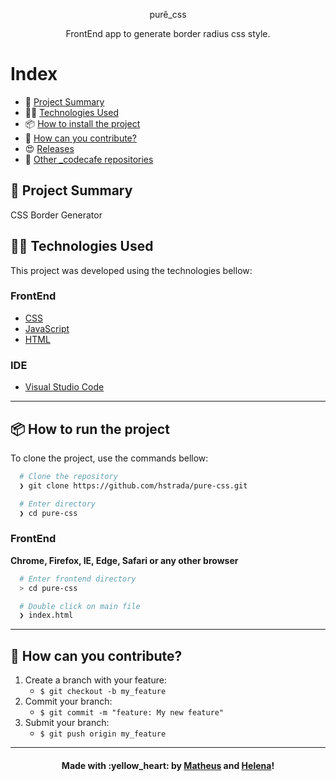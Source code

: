 <p align="center">
 purê_css
  <p align="center">
  FrontEnd app to generate border radius css style.
  </p>
  
</p>

# Index

- :rocket: [Project Summary](#rocket-project-summary)
- 👨‍💻️ [Technologies Used](#%EF%B8%8F-technologies-used)
- 📦️ [How to install the project](#%EF%B8%8F-how-to-install-the-project)
- 🤔️ [How can you contribute?](#%EF%B8%8F-how-can-you-contribute)
- :heart_eyes: [Releases](#heart_eyes-releases)
- :floppy_disk: [Other _codecafe repositories](#floppy_disk-others-_codecafes-repositories)
 
## :rocket: Project Summary

CSS Border Generator
 
## 👨‍💻️ Technologies Used

This project was developed using the technologies bellow:
  
### FrontEnd

  - [CSS](https://developer.mozilla.org/pt-BR/docs/Web/CSS)
  - [JavaScript](https://developer.mozilla.org/pt-BR/docs/Aprender/JavaScript)
  - [HTML](https://developer.mozilla.org/pt-BR/docs/Web/HTML)
  
### IDE

  - [Visual Studio Code](https://code.visualstudio.com/)

---
 
## 📦️ How to run the project

To clone the project, use the commands bellow:

```bash
  # Clone the repository
  ❯ git clone https://github.com/hstrada/pure-css.git

  # Enter directory
  ❯ cd pure-css
```

### FrontEnd

**Chrome, Firefox, IE, Edge, Safari or any other browser**

```bash
  # Enter frontend directory
  > cd pure-css

  # Double click on main file
  ❯ index.html
```

---
 
## 🤔️ How can you contribute?

1. Create a branch with your feature:
   - `$ git checkout -b my_feature`
2. Commit your branch:
   - `$ git commit -m "feature: My new feature"`
3. Submit your branch:
   - `$ git push origin my_feature`

---
 
<h4 align="center">
  Made with :yellow_heart: by <a href="https://www.linkedin.com/in/mathpsantos/">Matheus</a> and <a href="https://www.linkedin.com/in/helenastrada/">Helena</a>! 
</h4>
